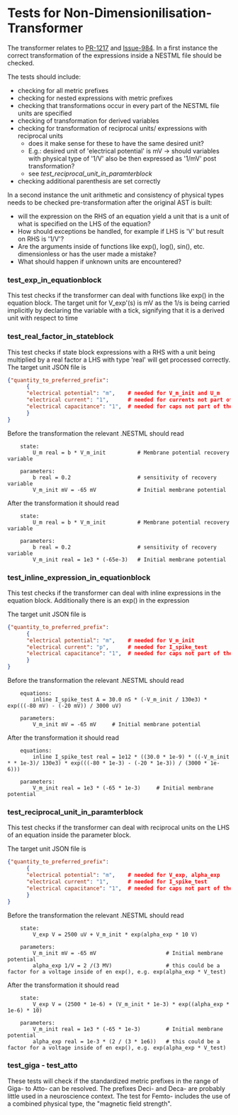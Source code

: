 # Tests for Non-Dimensionilisation-Transformer

The transformer relates to [PR-1217](https://github.com/nest/nestml/pull/1217) and [Issue-984](https://github.com/nest/nestml/issues/984).
In a first instance the correct transformation of the expressions inside a NESTML file should be checked.

The tests should include:
- checking for all metric prefixes
- checking for nested expressions with metric prefixes
- checking that transformations occur in every part of the NESTML file units are specified
- checking of transformation for derived variables
- checking for transformation of reciprocal units/ expressions with reciprocal units
  - does it make sense for these to have the same desired unit?
  - E.g.: desired unit of 'electrical potential' is mV -> should variables with physical type of '1/V' also be then expressed as '1/mV' post transformation?
  - see *test_reciprocal_unit_in_paramterblock*
- checking additional parenthesis are set correctly

In a second instance the unit arithmetic and consistency of physical types needs to be checked pre-transformation after the original AST is built:
- will the expression on the RHS of an equation yield a unit that is a unit of what is specified on the LHS of the equation?
- How should exceptions be handled, for example if LHS is 'V' but result on RHS is '1/V'?
- Are the arguments inside of functions like exp(), log(), sin(), etc. dimensionless or has the user made a mistake?
- What should happen if unknown units are encountered?

### test_exp_in_equationblock
This test checks if the transformer can deal with functions like exp() in the equation block.
The target unit for V_exp'(s) is mV as the 1/s is being carried implicitly by declaring the variable with a tick, signifying that it is a derived unit with respect to time

### test_real_factor_in_stateblock
This test checks if state block expressions with a RHS with a unit being multiplied by a real factor a LHS with type 'real' will get processed correctly.
The target unit JSON file is
```JSON
{"quantity_to_preferred_prefix": 
      {
      "electrical potential": "m",    # needed for V_m_init and U_m
      "electrical current": "1",      # needed for currents not part of the test
      "electrical capacitance": "1",  # needed for caps not part of the test
      }
}
```
Before the transformation the relevant .NESTML should read

```NESTML
    state:
        U_m real = b * V_m_init          # Membrane potential recovery variable
        
    parameters:
        b real = 0.2                     # sensitivity of recovery variable
        V_m_init mV = -65 mV             # Initial membrane potential  
```
After the transformation it should read
```NESTML
    state:
        U_m real = b * V_m_init          # Membrane potential recovery variable
        
    parameters:
        b real = 0.2                     # sensitivity of recovery variable
        V_m_init real = 1e3 * (-65e-3)   # Initial membrane potential  
```

### test_inline_expression_in_equationblock
This test checks if the transformer can deal with inline expressions in the equation block. Additionally there is an exp() in the expression

The target unit JSON file is
```JSON
{"quantity_to_preferred_prefix": 
      {
      "electrical potential": "m",    # needed for V_m_init
      "electrical current": "p",      # needed for I_spike_test
      "electrical capacitance": "1",  # needed for caps not part of the test
      }
}
```

Before the transformation the relevant .NESTML should read
```NESTML
    equations:
        inline I_spike_test A = 30.0 nS * (-V_m_init / 130e3) * exp(((-80 mV) - (-20 mV)) / 3000 uV)
        
    parameters:
        V_m_init mV = -65 mV     # Initial membrane potential
```

After the transformation it should read
```NESTML
    equations:
        inline I_spike_test real = 1e12 * ((30.0 * 1e-9) * ((-V_m_init * * 1e-3)/ 130e3) * exp(((-80 * 1e-3) - (-20 * 1e-3)) / (3000 * 1e-6)))
        
    parameters:
        V_m_init real = 1e3 * (-65 * 1e-3)     # Initial membrane potential
```

### test_reciprocal_unit_in_paramterblock
This test checks if the transformer can deal with reciprocal units on the LHS of an equation inside the parameter block.

The target unit JSON file is
```JSON
{"quantity_to_preferred_prefix": 
      {
      "electrical potential": "m",    # needed for V_exp, alpha_exp
      "electrical current": "1",      # needed for I_spike_test
      "electrical capacitance": "1",  # needed for caps not part of the test
      }
}
```
Before the transformation the relevant .NESTML should read
```NESTML
    state:
        V_exp V = 2500 uV + V_m_init * exp(alpha_exp * 10 V)
        
    parameters:
        V_m_init mV = -65 mV                      # Initial membrane potential
        alpha_exp 1/V = 2 /(3 MV)                 # this could be a factor for a voltage inside of en exp(), e.g. exp(alpha_exp * V_test)
```

After the transformation it should read
```NESTML
    state:
        V_exp V = (2500 * 1e-6) + (V_m_init * 1e-3) * exp((alpha_exp * 1e-6) * 10)
        
    parameters:
        V_m_init real = 1e3 * (-65 * 1e-3)        # Initial membrane potential
        alpha_exp real = 1e-3 * (2 / (3 * 1e6))   # this could be a factor for a voltage inside of en exp(), e.g. exp(alpha_exp * V_test)
```

### test_giga - test_atto
These tests will check if the standardized metric prefixes in the range of Giga- to Atto- can be resolved.
The prefixes Deci- and Deca- are probably little used in a neuroscience context.
The test for Femto- includes the use of a combined physical type, the "magnetic field strength".